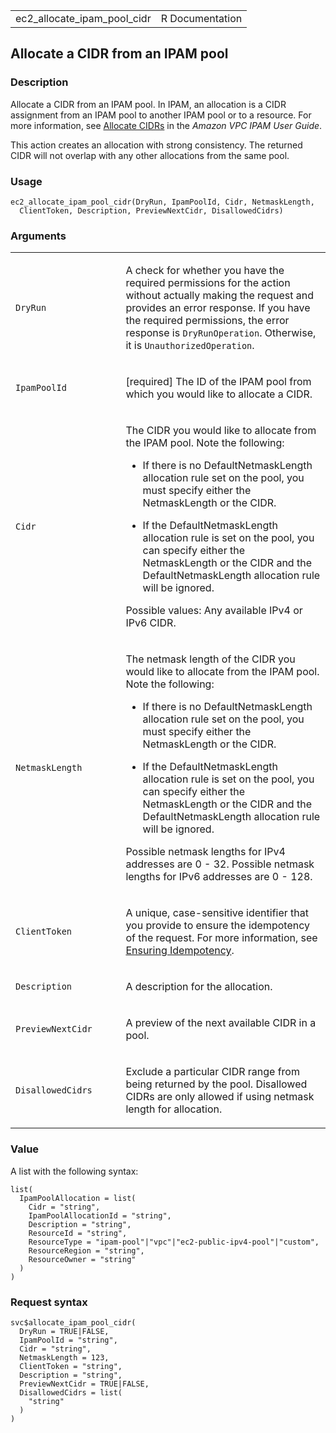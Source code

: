 <table style="width: 100%;">
<tbody>
<tr class="odd">
<td>ec2_allocate_ipam_pool_cidr</td>
<td style="text-align: right;">R Documentation</td>
</tr>
</tbody>
</table>

## Allocate a CIDR from an IPAM pool

### Description

Allocate a CIDR from an IPAM pool. In IPAM, an allocation is a CIDR
assignment from an IPAM pool to another IPAM pool or to a resource. For
more information, see [Allocate
CIDRs](https://docs.aws.amazon.com/vpc/latest/ipam/allocate-cidrs-ipam.html)
in the *Amazon VPC IPAM User Guide*.

This action creates an allocation with strong consistency. The returned
CIDR will not overlap with any other allocations from the same pool.

### Usage

    ec2_allocate_ipam_pool_cidr(DryRun, IpamPoolId, Cidr, NetmaskLength,
      ClientToken, Description, PreviewNextCidr, DisallowedCidrs)

### Arguments

<table>
<colgroup>
<col style="width: 35%" />
<col style="width: 65%" />
</colgroup>
<tbody>
<tr class="odd">
<td><code id="ec2_allocate_ipam_pool_cidr_:_DryRun">DryRun</code></td>
<td><p>A check for whether you have the required permissions for the
action without actually making the request and provides an error
response. If you have the required permissions, the error response is
<code>DryRunOperation</code>. Otherwise, it is
<code>UnauthorizedOperation</code>.</p></td>
</tr>
<tr class="even">
<td><code
id="ec2_allocate_ipam_pool_cidr_:_IpamPoolId">IpamPoolId</code></td>
<td><p>[required] The ID of the IPAM pool from which you would like to
allocate a CIDR.</p></td>
</tr>
<tr class="odd">
<td><code id="ec2_allocate_ipam_pool_cidr_:_Cidr">Cidr</code></td>
<td><p>The CIDR you would like to allocate from the IPAM pool. Note the
following:</p>
<ul>
<li><p>If there is no DefaultNetmaskLength allocation rule set on the
pool, you must specify either the NetmaskLength or the CIDR.</p></li>
<li><p>If the DefaultNetmaskLength allocation rule is set on the pool,
you can specify either the NetmaskLength or the CIDR and the
DefaultNetmaskLength allocation rule will be ignored.</p></li>
</ul>
<p>Possible values: Any available IPv4 or IPv6 CIDR.</p></td>
</tr>
<tr class="even">
<td><code
id="ec2_allocate_ipam_pool_cidr_:_NetmaskLength">NetmaskLength</code></td>
<td><p>The netmask length of the CIDR you would like to allocate from
the IPAM pool. Note the following:</p>
<ul>
<li><p>If there is no DefaultNetmaskLength allocation rule set on the
pool, you must specify either the NetmaskLength or the CIDR.</p></li>
<li><p>If the DefaultNetmaskLength allocation rule is set on the pool,
you can specify either the NetmaskLength or the CIDR and the
DefaultNetmaskLength allocation rule will be ignored.</p></li>
</ul>
<p>Possible netmask lengths for IPv4 addresses are 0 - 32. Possible
netmask lengths for IPv6 addresses are 0 - 128.</p></td>
</tr>
<tr class="odd">
<td><code
id="ec2_allocate_ipam_pool_cidr_:_ClientToken">ClientToken</code></td>
<td><p>A unique, case-sensitive identifier that you provide to ensure
the idempotency of the request. For more information, see <a
href="https://docs.aws.amazon.com/AWSEC2/latest/APIReference/Run_Instance_Idempotency.html">Ensuring
Idempotency</a>.</p></td>
</tr>
<tr class="even">
<td><code
id="ec2_allocate_ipam_pool_cidr_:_Description">Description</code></td>
<td><p>A description for the allocation.</p></td>
</tr>
<tr class="odd">
<td><code
id="ec2_allocate_ipam_pool_cidr_:_PreviewNextCidr">PreviewNextCidr</code></td>
<td><p>A preview of the next available CIDR in a pool.</p></td>
</tr>
<tr class="even">
<td><code
id="ec2_allocate_ipam_pool_cidr_:_DisallowedCidrs">DisallowedCidrs</code></td>
<td><p>Exclude a particular CIDR range from being returned by the pool.
Disallowed CIDRs are only allowed if using netmask length for
allocation.</p></td>
</tr>
</tbody>
</table>

### Value

A list with the following syntax:

    list(
      IpamPoolAllocation = list(
        Cidr = "string",
        IpamPoolAllocationId = "string",
        Description = "string",
        ResourceId = "string",
        ResourceType = "ipam-pool"|"vpc"|"ec2-public-ipv4-pool"|"custom",
        ResourceRegion = "string",
        ResourceOwner = "string"
      )
    )

### Request syntax

    svc$allocate_ipam_pool_cidr(
      DryRun = TRUE|FALSE,
      IpamPoolId = "string",
      Cidr = "string",
      NetmaskLength = 123,
      ClientToken = "string",
      Description = "string",
      PreviewNextCidr = TRUE|FALSE,
      DisallowedCidrs = list(
        "string"
      )
    )
